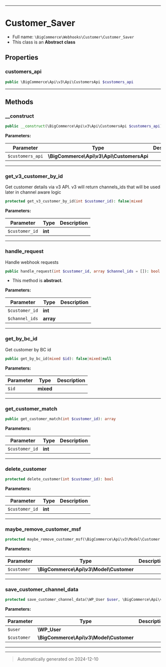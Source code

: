***

# Customer_Saver





* Full name: `\BigCommerce\Webhooks\Customer\Customer_Saver`
* This class is an **Abstract class**



## Properties


### customers_api



```php
public \BigCommerce\Api\v3\Api\CustomersApi $customers_api
```






***

## Methods


### __construct



```php
public __construct(\BigCommerce\Api\v3\Api\CustomersApi $customers_api): mixed
```








**Parameters:**

| Parameter | Type | Description |
|-----------|------|-------------|
| `$customers_api` | **\BigCommerce\Api\v3\Api\CustomersApi** |  |





***

### get_v3_customer_by_id

Get customer details via v3 API. v3 will return channels_ids that will be used later in channel aware logic

```php
protected get_v3_customer_by_id(int $customer_id): false|mixed
```








**Parameters:**

| Parameter | Type | Description |
|-----------|------|-------------|
| `$customer_id` | **int** |  |





***

### handle_request

Handle webhook requests

```php
public handle_request(int $customer_id, array $channel_ids = []): bool
```




* This method is **abstract**.



**Parameters:**

| Parameter | Type | Description |
|-----------|------|-------------|
| `$customer_id` | **int** |  |
| `$channel_ids` | **array** |  |





***

### get_by_bc_id

Get customer by BC id

```php
public get_by_bc_id(mixed $id): false|mixed|null
```








**Parameters:**

| Parameter | Type | Description |
|-----------|------|-------------|
| `$id` | **mixed** |  |





***

### get_customer_match



```php
public get_customer_match(int $customer_id): array
```








**Parameters:**

| Parameter | Type | Description |
|-----------|------|-------------|
| `$customer_id` | **int** |  |





***

### delete_customer



```php
protected delete_customer(int $customer_id): bool
```








**Parameters:**

| Parameter | Type | Description |
|-----------|------|-------------|
| `$customer_id` | **int** |  |





***

### maybe_remove_customer_msf



```php
protected maybe_remove_customer_msf(\BigCommerce\Api\v3\Model\Customer $customer): bool
```








**Parameters:**

| Parameter | Type | Description |
|-----------|------|-------------|
| `$customer` | **\BigCommerce\Api\v3\Model\Customer** |  |





***

### save_customer_channel_data



```php
protected save_customer_channel_data(\WP_User $user, \BigCommerce\Api\v3\Model\Customer $customer): void
```








**Parameters:**

| Parameter | Type | Description |
|-----------|------|-------------|
| `$user` | **\WP_User** |  |
| `$customer` | **\BigCommerce\Api\v3\Model\Customer** |  |





***


***
> Automatically generated on 2024-12-10

